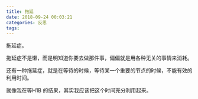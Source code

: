 ```yaml
---
title: 拖延
date: 2018-09-24 00:03:21
categories: 反思
tags:
---
```


拖延症。

拖延症不是懒，而是明知道你要去做那件事，偏偏就是用各种无关的事情来消耗。

还有一种拖延症，就是在等待的时候，等待某一个重要的节点的时候，不能有效的利用时间。

就像我在等H1B 的结果，其实我应该把这个时间充分利用起来。
